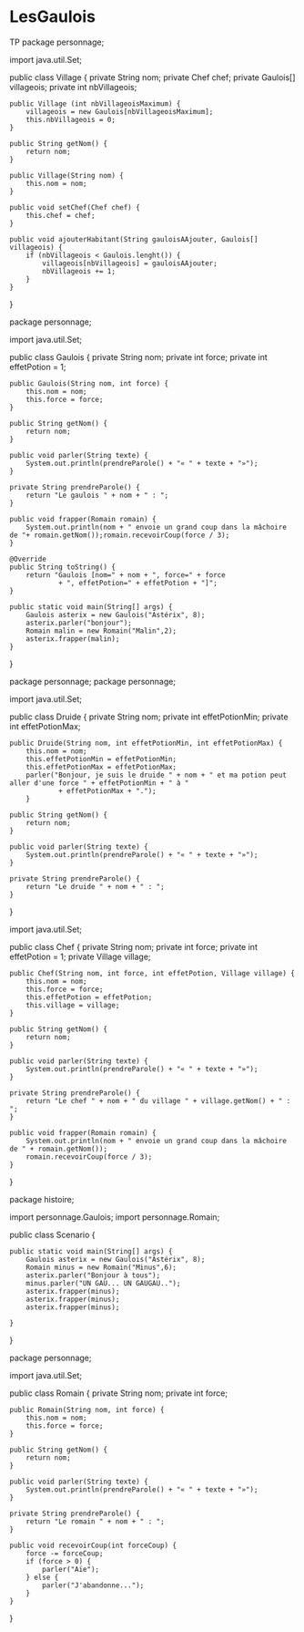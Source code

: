 # LesGaulois
TP
package personnage;

import java.util.Set;

public class Village {
	private String nom;
	private Chef chef;
	private Gaulois[] villageois;
	private int nbVillageois;
	
	public Village (int nbVillageoisMaximum) {
		villageois = new Gaulois[nbVillageoisMaximum];
		this.nbVillageois = 0;
	}
	
	public String getNom() {
		return nom;
	}
	
	public Village(String nom) {
		this.nom = nom;
	}
	
	public void setChef(Chef chef) {
		this.chef = chef;
	}

	public void ajouterHabitant(String gauloisAAjouter, Gaulois[] villageois) {
		if (nbVillageois < Gaulois.lenght()) {
			villageois[nbVillageois] = gauloisAAjouter;
			nbVillageois += 1; 
		}
	}
	
	
}


package personnage;

import java.util.Set;

public class Gaulois {
	private String nom;
	private int force;
	private int effetPotion = 1;


	public Gaulois(String nom, int force) {
		this.nom = nom;
		this.force = force;
	}
	
	public String getNom() {
		return nom;	
	}

	public void parler(String texte) {
		System.out.println(prendreParole() + "« " + texte + "»");
	}
	
	private String prendreParole() {
		return "Le gaulois " + nom + " : ";
	}
	
	public void frapper(Romain romain) {
		System.out.println(nom + " envoie un grand coup dans la mâchoire de "+ romain.getNom());romain.recevoirCoup(force / 3);
	}
	
	@Override
	public String toString() {
		return "Gaulois [nom=" + nom + ", force=" + force
				+ ", effetPotion=" + effetPotion + "]";
	}
	
	public static void main(String[] args) {
		Gaulois asterix = new Gaulois("Astérix", 8);
		asterix.parler("bonjour");
		Romain malin = new Romain("Malin",2);
		asterix.frapper(malin);
	}
}


package personnage;
package personnage;

import java.util.Set;

public class Druide {
	private String nom;
	private int effetPotionMin;
	private int effetPotionMax;
	
	public Druide(String nom, int effetPotionMin, int effetPotionMax) {
		this.nom = nom;
		this.effetPotionMin = effetPotionMin;
		this.effetPotionMax = effetPotionMax;
		parler("Bonjour, je suis le druide " + nom + " et ma potion peut aller d'une force " + effetPotionMin + " à "
				+ effetPotionMax + ".");
		}
	
	public String getNom() {
		return nom;
	}
	
	public void parler(String texte) {
		System.out.println(prendreParole() + "« " + texte + "»");
	}
	
	private String prendreParole() {
		return "Le druide " + nom + " : ";
	}
}

import java.util.Set;

public class Chef {
	private String nom;
	private int force;
	private int effetPotion = 1;
	private Village village;
	
	public Chef(String nom, int force, int effetPotion, Village village) {
		this.nom = nom;
		this.force = force;
		this.effetPotion = effetPotion;
		this.village = village;
	}

	public String getNom() {
		return nom;
	}

	public void parler(String texte) {
		System.out.println(prendreParole() + "« " + texte + "»");
	}

	private String prendreParole() {
		return "Le chef " + nom + " du village " + village.getNom() + " : ";
	}

	public void frapper(Romain romain) {
		System.out.println(nom + " envoie un grand coup dans la mâchoire de " + romain.getNom());
		romain.recevoirCoup(force / 3);
	}
}

package histoire;

import personnage.Gaulois;
import personnage.Romain;

public class Scenario {

	public static void main(String[] args) {
		Gaulois asterix = new Gaulois("Astérix", 8);
		Romain minus = new Romain("Minus",6);
		asterix.parler("Bonjour à tous");
		minus.parler("UN GAU... UN GAUGAU..");
		asterix.frapper(minus);
		asterix.frapper(minus);
		asterix.frapper(minus);

	}

}

package personnage;

import java.util.Set;

public class Romain {
	private String nom;
	private int force;
	
	public Romain(String nom, int force) {
		this.nom = nom;
		this.force = force;
	}
	
	public String getNom() {
		return nom;
	}
	
	public void parler(String texte) {
		System.out.println(prendreParole() + "« " + texte + "»");
	}
	
	private String prendreParole() {
		return "Le romain " + nom + " : ";
	}
	
	public void recevoirCoup(int forceCoup) {
		force -= forceCoup;
		if (force > 0) {
			parler("Aïe");
		} else {
			parler("J'abandonne...");
		}
	}
}
